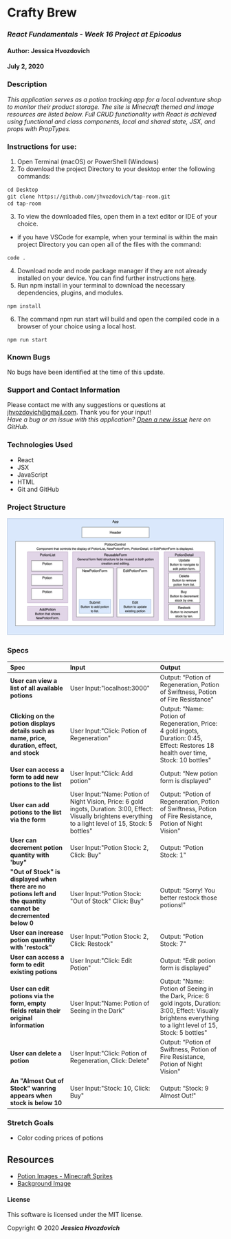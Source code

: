 # **Crafty Brew**

### _React Fundamentals - Week 16 Project at Epicodus_

#### Author: **Jessica Hvozdovich**
#### July 2, 2020

### Description

_This application serves as a potion tracking app for a local adventure shop to monitor their product storage. The site is Minecraft themed and image resources are listed below. Full CRUD functionality with React is achieved using functional and class components, local and shared state, JSX, and props with PropTypes._

### Instructions for use:

1. Open Terminal (macOS) or PowerShell (Windows)
2. To download the project Directory to your desktop enter the following commands:
```
cd Desktop
git clone https://github.com/jhvozdovich/tap-room.git
cd tap-room
```
3. To view the downloaded files, open them in a text editor or IDE of your choice.
* if you have VSCode for example, when your terminal is within the main project Directory you can open all of the files with the command:
```
code .
```
4. Download node and node package manager if they are not already installed on your device. You can find further instructions [here](https://www.learnhowtoprogram.com/intermediate-javascript/getting-started-with-javascript-8d3b52cf-3755-481d-80c5-46f1d3a8ffeb/installing-node-js-14f2721a-61e0-44b3-af1f-73f17348c8f4).
5. Run npm install in your terminal to download the necessary dependencies, plugins, and modules.
```
npm install
```
6. The command npm run start will build and open the compiled code in a browser of your choice using a local host.
```
npm run start
```

### Known Bugs

No bugs have been identified at the time of this update.

### Support and Contact Information

Please contact me with any suggestions or questions at jhvozdovich@gmail.com. Thank you for your input!  
_Have a bug or an issue with this application? [Open a new issue](https://github.com/jhvozdovich/tap-room/issues) here on GitHub._

### Technologies Used

* React
* JSX
* JavaScript
* HTML
* Git and GitHub

### Project Structure

![Component diagram](./public/TapRoomComponentDiagram.png)

### Specs
| Spec | Input | Output |
| :------------- | :------------- | :------------- |
| **User can view a list of all available potions** | User Input:"localhost:3000" | Output: “Potion of Regeneration, Potion of Swiftness, Potion of Fire Resistance" |
| **Clicking on the potion displays details such as name, price, duration, effect, and stock** | User Input:"Click: Potion of Regeneration" | Output: “Name: Potion of Regeneration, Price: 4 gold ingots, Duration: 0:45, Effect: Restores 18 health over time, Stock: 10 bottles" |
| **User can access a form to add new potions to the list** | User Input:"Click: Add potion" | Output: “New potion form is displayed" |
| **User can add potions to the list via the form** | User Input:"Name: Potion of Night Vision, Price: 6 gold ingots, Duration: 3:00, Effect: Visually brightens everything to a light level of 15, Stock: 5 bottles" | Output: “Potion of Regeneration, Potion of Swiftness, Potion of Fire Resistance, Potion of Night Vision" |
| **User can decrement potion quantity with 'buy"** | User Input:"Potion Stock: 2, Click: Buy" | Output: “Potion Stock: 1" |
| **"Out of Stock" is displayed when there are no potions left and the quantity cannot be decremented below 0** | User Input:"Potion Stock: "Out of Stock" Click: Buy" | Output: “Sorry! You better restock those potions!" |
| **User can increase potion quantity with 'restock"** | User Input:"Potion Stock: 2, Click: Restock" | Output: “Potion Stock: 7" |
| **User can access a form to edit existing potions** | User Input:"Click: Edit Potion" | Output: “Edit potion form is displayed" |
| **User can edit potions via the form, empty fields retain their original information** | User Input:"Name: Potion of Seeing in the Dark"| Output: "Name: Potion of Seeing in the Dark, Price: 6 gold ingots, Duration: 3:00, Effect: Visually brightens everything to a light level of 15, Stock: 5 bottles" |
| **User can delete a potion** | User Input:"Click: Potion of Regeneration, Click: Delete" | Output: “Potion of Swiftness, Potion of Fire Resistance, Potion of Night Vision" |
| **An "Almost Out of Stock" wanring appears when stock is below 10** | User Input:"Stock: 10, Click: Buy" | Output: “Stock: 9 Almost Out!" |

### Stretch Goals
* Color coding prices of potions

## Resources
* [Potion Images - Minecraft Sprites](https://minecraft.gamepedia.com/Potion#Potions_with_positive_effects)
* [Background Image](https://wallpapercave.com/minecraft-background-free)


#### License

This software is licensed under the MIT license.

Copyright © 2020 **_Jessica Hvozdovich_**
